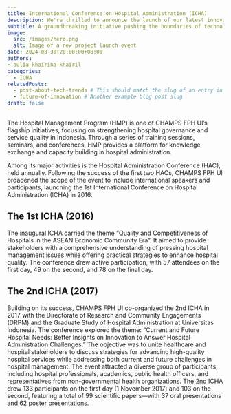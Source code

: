 ```yaml
---
title: International Conference on Hospital Administration (ICHA)
description: We're thrilled to announce the launch of our latest innovative project, set to revolutionize the industry.
subtitle: A groundbreaking initiative pushing the boundaries of technology.
image:
  src: /images/hero.png
  alt: Image of a new project launch event
date: 2024-08-30T20:00:00+08:00
authors:
- aulia-khairina-khairil
categories:
  - ICHA
relatedPosts:
  - post-about-tech-trends # This should match the slug of an entry in your 'blogs' collection
  - future-of-innovation # Another example blog post slug
draft: false
---
```


The Hospital Management Program (HMP) is one of CHAMPS FPH UI’s flagship initiatives, focusing on strengthening hospital governance and service quality in Indonesia. Through a series of training sessions, seminars, and conferences, HMP provides a platform for knowledge exchange and capacity building in hospital administration.

Among its major activities is the Hospital Administration Conference (HAC), held annually. Following the success of the first two HACs, CHAMPS FPH UI broadened the scope of the event to include international speakers and participants, launching the 1st International Conference on Hospital Administration (ICHA) in 2016.

## The 1st ICHA (2016)
The inaugural ICHA carried the theme “Quality and Competitiveness of Hospitals in the ASEAN Economic Community Era”. It aimed to provide stakeholders with a comprehensive understanding of pressing hospital management issues while offering practical strategies to enhance hospital quality. The conference drew active participation, with 57 attendees on the first day, 49 on the second, and 78 on the final day.

## The 2nd ICHA (2017)
Building on its success, CHAMPS FPH UI co-organized the 2nd ICHA in 2017 with the Directorate of Research and Community Engagements (DRPM) and the Graduate Study of Hospital Administration at Universitas Indonesia. The conference explored the theme:
“Current and Future Hospital Needs: Better Insights on Innovation to Answer Hospital Administration Challenges.”
The objective was to unite healthcare and hospital stakeholders to discuss strategies for advancing high-quality hospital services while addressing both current and future challenges in hospital management. The event attracted a diverse group of participants, including hospital professionals, academics, public health officers, and representatives from non-governmental health organizations.
The 2nd ICHA drew 133 participants on the first day (1 November 2017) and 103 on the second, featuring a total of 99 scientific papers—with 37 oral presentations and 62 poster presentations.
